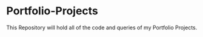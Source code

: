 # Portfolio-Projects
This Repository will hold all of the code and queries of my Portfolio Projects.
